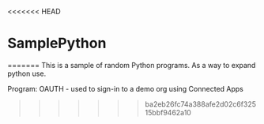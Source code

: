 <<<<<<< HEAD
# SamplePython
=======
This is a sample of random Python programs. As a way to expand python use.

Program:
OAUTH - used to sign-in to a demo org using Connected Apps

>>>>>>> ba2eb26fc74a388afe2d02c6f32515bbf9462a10

